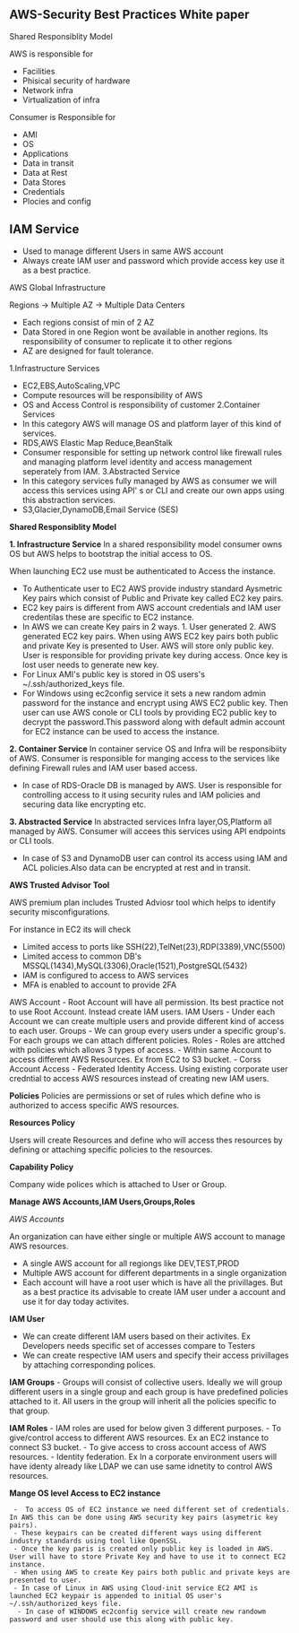 AWS-Security Best Practices White paper
---------------------------------------
Shared Responsiblity Model

AWS is responsible for
 - Facilities
 - Phisical security of hardware
 - Network infra
 - Virtualization of infra
 
Consumer is Responsible for
 - AMI
 - OS
 - Applications
 - Data in transit
 - Data at Rest
 - Data Stores
 - Credentials
 - Plocies and config

IAM Service
------------
  - Used to manage different Users in same AWS account
  - Always create IAM user and password which provide access key use it as a best practice.

AWS Global Infrastructure

Regions -> Multiple AZ -> Multiple Data Centers

 - Each regions consist of min of 2 AZ
 - Data Stored in one Region wont be available in another regions. Its responsibility of consumer to replicate it to other regions
 - AZ are designed for fault tolerance. 

1.Infrastructure Services
  - EC2,EBS,AutoScaling,VPC
  - Compute resources will be responsibility of AWS 
  - OS and Access Control is responsibility of customer
2.Container Services
  - In this category AWS will manage OS and platform layer of this kind of services.
  - RDS,AWS Elastic Map Reduce,BeanStalk
  - Consumer responsible for setting up network control like firewall rules and managing platform level identity and access management seperately from IAM.
3.Abstracted Service
  - In this category services fully managed by AWS as consumer we will access this services using API' s or CLI and create our own apps using this abstraction services.
  - S3,Glacier,DynamoDB,Email Service (SES)
  
 **Shared Responsiblity Model**
 
 **1. Infrastructure Service**
 In a shared responsibility model consumer owns OS but AWS helps to bootstrap the initial access to OS.
 
 When launching EC2 use must be authenticated to Access the instance.
 
 - To Authenticate user to EC2 AWS provide industry standard Aysmetric Key pairs which consist of Public and Private key called EC2 key pairs.
 - EC2 key pairs is different from AWS account credentials and IAM user credentilas these are specific to EC2 instance.
 - In AWS we can create Key pairs in 2 ways. 1. User generated 2. AWS generated EC2 key pairs.
   When using AWS EC2 key pairs both public and private Key is presented to User. AWS will store only public key. User is responsible for providing private key during access.
   Once key is lost user needs to generate new key.
 - For Linux AMI's public key is stored in OS users's ~/.ssh/authorized_keys file.
 - For Windows using ec2config service it sets a new random admin password for the instance and encrypt using  AWS EC2 public key. Then user can use AWS conole or CLI tools by providing
   EC2 public key to decrypt the password.This password along with default admin account for EC2 instance can be used to access the instance.

**2. Container Service**
In container service OS and Infra will be responsibiity of AWS. Consumer is responsible for manging access to the services like defining Firewall rules and IAM user based access. 

 - In case of RDS-Oracle DB is managed by AWS. User is responsible for controlling access to it using security rules and IAM policies and securing data like encrypting etc.
 
 **3. Abstracted Service**
 In abstracted services Infra layer,OS,Platform all managed by AWS. Consumer will accees this services using API endpoints or CLI tools.
  - In case of S3 and DynamoDB user can control its access using IAM and ACL policies.Also data can be encrypted at rest and in transit.
  
 **AWS Trusted Advisor Tool**
 
 AWS premium plan includes Trusted Adviosr tool which helps to identify security misconfigurations.
 
 For instance in EC2 its will check
   - Limited access to ports like SSH(22),TelNet(23),RDP(3389),VNC(5500)
   - Limited access to common DB's MSSQL(1434),MySQL(3306),Oracle(1521),PostgreSQL(5432)
   - IAM is configured to access to AWS services
   - MFA is enabled to account to provide 2FA
   

AWS Account - Root Account will have all permission. Its best practice not to use Root Account. Instead create IAM users.
IAM Users   - Under each Account we can create multiple users and provide different kind of access to each user.
Groups      - We can group every users under a specific group's. For each groups we can attach different policies.
Roles       - Roles are attched with policies which allows 3 types of access.
              - Within same Account to access different AWS Resources. Ex from EC2 to S3 bucket.
              - Corss Account Access
              - Federated Identity Access. Using existing corporate user credntial to access AWS resources instead of creating  new IAM users.
              
**Policies**
Policies are permissions or set of rules which define who is authorized to access specific AWS resources.

**Resources Policy**

Users will create Resources and define who will access thes resources by defining or attaching specific policies to the resources.

**Capability Policy**

Company wide polices which is attached to User or Group.

**Manage AWS Accounts,IAM Users,Groups,Roles**

*AWS Accounts*

An organization can have either single or multiple AWS account to manage AWS resources.
  - A single AWS account for all regiongs like DEV,TEST,PROD
  - Multiple AWS account for different departments in a single organization
  - Each account will have a root user which is have all the privillages. But as a best practice its advisable to create IAM user under a account and use it for day today activites.
  
**IAM User**
   - We can create different IAM users based on their activites. Ex Developers needs specific set of accesses compare to Testers
   - We can create respective IAM users and specify their access privillages by attaching corresponding polices.
   
**IAM Groups**
    - Groups will consist of collective users. Ideally we will group different users in a single group and each group is have predefined policies attached to it. All users in the group will inherit all the policies specific to that group.
    
**IAM Roles**
    - IAM roles are used for below given 3 different purposes.
    - To give/control access to different AWS resources. Ex an EC2 instance to connect S3 bucket.
    - To give access to cross account access of AWS resources.
    - Identity federation. Ex In a corporate environment users will have identy already like LDAP we can use same idnetity to control AWS resources.
    
**Mange OS level Access to EC2 instance**


     -  To access OS of EC2 instance we need different set of credentials. In AWS this can be done using AWS security key pairs (asymetric key pairs).
     - These keypairs can be created different ways using different industry standards using tool like OpenSSL.
     - Once the key paris is created only public key is loaded in AWS. User will have to store Private Key and have to use it to connect EC2 instance.
     - When using AWS to create Key pairs both public and private keys are presented to user.
     - In case of Linux in AWS using Cloud-init service EC2 AMI is launched EC2 keypair is appended to initial OS user's ~/.ssh/authorized_keys file.
      - In case of WINDOWS ec2config service will create new randowm password and user should use this along with public key.
